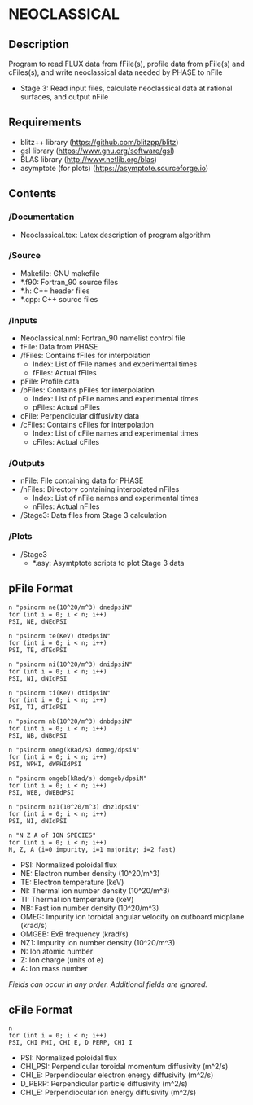 # NEOCLASSICAL

## Description

   Program to read FLUX data from fFile(s), profile data from pFile(s) and cFiles(s), and write neoclassical data needed by PHASE to nFile
   - Stage 3:
     Read input files, calculate neoclassical data at rational surfaces, and output nFile

## Requirements

   - blitz++ library (https://github.com/blitzpp/blitz)
   - gsl library (https://www.gnu.org/software/gsl)
   - BLAS library (http://www.netlib.org/blas)
   - asymptote (for plots) (https://asymptote.sourceforge.io)

## Contents

### /Documentation
- Neoclassical.tex: Latex description of program algorithm
	  
### /Source

- Makefile: GNU makefile
- *.f90: Fortran_90 source files
- *.h: C++ header files
- *.cpp: C++ source files
	 
### /Inputs

- Neoclassical.nml: Fortran_90 namelist control file
- fFile: Data from PHASE
- /fFiles: Contains fFiles for interpolation
  - Index: List of fFile names and experimental times
  - fFiles: Actual fFiles
- pFile: Profile data
- /pFiles: Contains pFiles for interpolation
  - Index: List of pFile names and experimental times
  - pFiles: Actual pFiles
- cFile: Perpendicular diffusivity data
- /cFiles: Contains cFiles for interpolation
  - Index: List of cFile names and experimental times
  - cFiles: Actual cFiles
	  
### /Outputs

- nFile: File containing data for PHASE
- /nFiles: Directory containing interpolated nFiles 
  - Index: List of nFile names and experimental times
  - nFiles: Actual nFiles
- /Stage3: Data files from Stage 3 calculation
	  
### /Plots

- /Stage3
  - *.asy: Asymtptote scripts to plot Stage 3 data

## pFile Format

	n "psinorm ne(10^20/m^3) dnedpsiN"
	for (int i = 0; i < n; i++)
	PSI, NE, dNEdPSI
	
	n "psinorm te(KeV) dtedpsiN"
	for (int i = 0; i < n; i++)
	PSI, TE, dTEdPSI
	
	n "psinorm ni(10^20/m^3) dnidpsiN"
	for (int i = 0; i < n; i++)
	PSI, NI, dNIdPSI
	
	n "psinorm ti(KeV) dtidpsiN"
	for (int i = 0; i < n; i++)
	PSI, TI, dTIdPSI
	
	n "psinorm nb(10^20/m^3) dnbdpsiN"
	for (int i = 0; i < n; i++)
	PSI, NB, dNBdPSI
	
	n "psinorm omeg(kRad/s) domeg/dpsiN"
	for (int i = 0; i < n; i++)
	PSI, WPHI, dWPHIdPSI
	
	n "psinorm omgeb(kRad/s) domgeb/dpsiN"
	for (int i = 0; i < n; i++)
	PSI, WEB, dWEBdPSI
	
	n "psinorm nz1(10^20/m^3) dnz1dpsiN"
	for (int i = 0; i < n; i++)
	PSI, NI, dNIdPSI
	
	n "N Z A of ION SPECIES"
	for (int i = 0; i < n; i++)
	N, Z, A (i=0 impurity, i=1 majority; i=2 fast)

 - PSI:   Normalized poloidal flux
 - NE:    Electron number density (10^20/m^3)
 - TE:    Electron temperature (keV)
 - NI:    Thermal ion number density (10^20/m^3)
 - TI:    Thermal ion temperature (keV)
 - NB:    Fast ion number density (10^20/m^3)
 - OMEG:  Impurity ion toroidal angular velocity on outboard midplane (krad/s)
 - OMGEB: ExB frequency (krad/s)
 - NZ1:   Impurity ion number density (10^20/m^3)
 - N:     Ion atomic number
 - Z:     Ion charge (units of e)
 - A:     Ion mass number
 
 *Fields can occur in any order. Additional fields are ignored.*
 
 ## cFile Format
 
    n
    for (int i = 0; i < n; i++)
    PSI, CHI_PHI, CHI_E, D_PERP, CHI_I
	
 - PSI:     Normalized poloidal flux	
 - CHI_PSI: Perpendicular toroidal momentum diffusivity (m^2/s)
 - CHI_E:   Perpendiocular electron energy diffusivity (m^2/s)
 - D_PERP:  Perpendicular particle diffusivity (m^2/s)
 - CHI_E:   Perpendiocular ion energy diffusivity (m^2/s)
